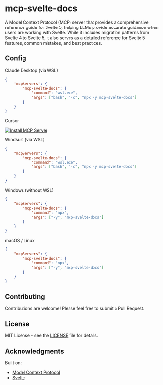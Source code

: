 # mcp-svelte-docs

A Model Context Protocol (MCP) server that provides a comprehensive
reference guide for Svelte 5, helping LLMs provide accurate guidance
when users are working with Svelte. While it includes migration
patterns from Svelte 4 to Svelte 5, it also serves as a detailed
reference for Svelte 5 features, common mistakes, and best practices.

## Config

Claude Desktop (via WSL)

```json
{
	"mcpServers": {
		"mcp-svelte-docs": {
			"command": "wsl.exe",
			"args": ["bash", "-c", "npx -y mcp-svelte-docs"]
		}
	}
}
```

Cursor

[![Install MCP Server](https://cursor.com/deeplink/mcp-install-dark.svg)](https://cursor.com/en/install-mcp?name=mcp-svelte-docs&config=eyJjb21tYW5kIjoibnB4IC15IG1jcC1zdmVsdGUtZG9jcyJ9)

Windsurf (via WSL)

```json
{
	"mcpServers": {
		"mcp-svelte-docs": {
			"command": "wsl.exe",
			"args": ["bash", "-c", "npx -y mcp-svelte-docs"]
		}
	}
}
```

Windows (without WSL)

```json
{
	"mcpServers": {
		"mcp-svelte-docs": {
			"command": "npx",
			"args": ["-y", "mcp-svelte-docs"]
		}
	}
}
```

macOS / Linux

```json
{
	"mcpServers": {
		"mcp-svelte-docs": {
			"command": "npx",
			"args": ["-y", "mcp-svelte-docs"]
		}
	}
}
```

## Contributing

Contributions are welcome! Please feel free to submit a Pull Request.

## License

MIT License - see the [LICENSE](LICENSE) file for details.

## Acknowledgments

Built on:

- [Model Context Protocol](https://github.com/modelcontextprotocol)
- [Svelte](https://svelte.dev)
